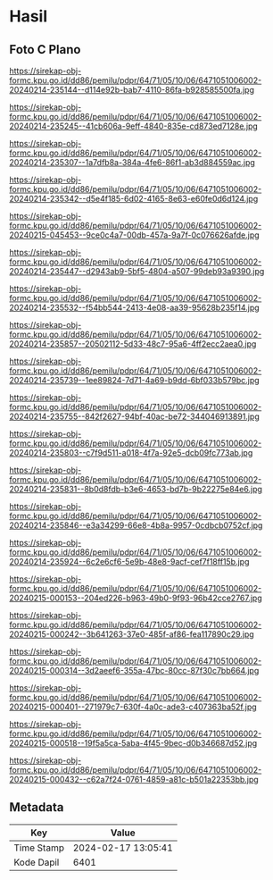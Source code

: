 # Hasil

## Foto C Plano

https://sirekap-obj-formc.kpu.go.id/dd86/pemilu/pdpr/64/71/05/10/06/6471051006002-20240214-235144--d114e92b-bab7-4110-86fa-b928585500fa.jpg

https://sirekap-obj-formc.kpu.go.id/dd86/pemilu/pdpr/64/71/05/10/06/6471051006002-20240214-235245--41cb606a-9eff-4840-835e-cd873ed7128e.jpg

https://sirekap-obj-formc.kpu.go.id/dd86/pemilu/pdpr/64/71/05/10/06/6471051006002-20240214-235307--1a7dfb8a-384a-4fe6-86f1-ab3d884559ac.jpg

https://sirekap-obj-formc.kpu.go.id/dd86/pemilu/pdpr/64/71/05/10/06/6471051006002-20240214-235342--d5e4f185-6d02-4165-8e63-e60fe0d6d124.jpg

https://sirekap-obj-formc.kpu.go.id/dd86/pemilu/pdpr/64/71/05/10/06/6471051006002-20240215-045453--9ce0c4a7-00db-457a-9a7f-0c076626afde.jpg

https://sirekap-obj-formc.kpu.go.id/dd86/pemilu/pdpr/64/71/05/10/06/6471051006002-20240214-235447--d2943ab9-5bf5-4804-a507-99deb93a9390.jpg

https://sirekap-obj-formc.kpu.go.id/dd86/pemilu/pdpr/64/71/05/10/06/6471051006002-20240214-235532--f54bb544-2413-4e08-aa39-95628b235f14.jpg

https://sirekap-obj-formc.kpu.go.id/dd86/pemilu/pdpr/64/71/05/10/06/6471051006002-20240214-235857--20502112-5d33-48c7-95a6-4ff2ecc2aea0.jpg

https://sirekap-obj-formc.kpu.go.id/dd86/pemilu/pdpr/64/71/05/10/06/6471051006002-20240214-235739--1ee89824-7d71-4a69-b9dd-6bf033b579bc.jpg

https://sirekap-obj-formc.kpu.go.id/dd86/pemilu/pdpr/64/71/05/10/06/6471051006002-20240214-235755--842f2627-94bf-40ac-be72-344046913891.jpg

https://sirekap-obj-formc.kpu.go.id/dd86/pemilu/pdpr/64/71/05/10/06/6471051006002-20240214-235803--c7f9d511-a018-4f7a-92e5-dcb09fc773ab.jpg

https://sirekap-obj-formc.kpu.go.id/dd86/pemilu/pdpr/64/71/05/10/06/6471051006002-20240214-235831--8b0d8fdb-b3e6-4653-bd7b-9b22275e84e6.jpg

https://sirekap-obj-formc.kpu.go.id/dd86/pemilu/pdpr/64/71/05/10/06/6471051006002-20240214-235846--e3a34299-66e8-4b8a-9957-0cdbcb0752cf.jpg

https://sirekap-obj-formc.kpu.go.id/dd86/pemilu/pdpr/64/71/05/10/06/6471051006002-20240214-235924--6c2e6cf6-5e9b-48e8-9acf-cef7f18ff15b.jpg

https://sirekap-obj-formc.kpu.go.id/dd86/pemilu/pdpr/64/71/05/10/06/6471051006002-20240215-000153--204ed226-b963-49b0-9f93-96b42cce2767.jpg

https://sirekap-obj-formc.kpu.go.id/dd86/pemilu/pdpr/64/71/05/10/06/6471051006002-20240215-000242--3b641263-37e0-485f-af86-fea117890c29.jpg

https://sirekap-obj-formc.kpu.go.id/dd86/pemilu/pdpr/64/71/05/10/06/6471051006002-20240215-000314--3d2aeef6-355a-47bc-80cc-87f30c7bb664.jpg

https://sirekap-obj-formc.kpu.go.id/dd86/pemilu/pdpr/64/71/05/10/06/6471051006002-20240215-000401--271979c7-630f-4a0c-ade3-c407363ba52f.jpg

https://sirekap-obj-formc.kpu.go.id/dd86/pemilu/pdpr/64/71/05/10/06/6471051006002-20240215-000518--19f5a5ca-5aba-4f45-9bec-d0b346687d52.jpg

https://sirekap-obj-formc.kpu.go.id/dd86/pemilu/pdpr/64/71/05/10/06/6471051006002-20240215-000432--c62a7f24-0761-4859-a81c-b501a22353bb.jpg


## Metadata

| Key        | Value               |
| ---------- | ------------------- |
| Time Stamp | 2024-02-17 13:05:41 |
| Kode Dapil | 6401                |



